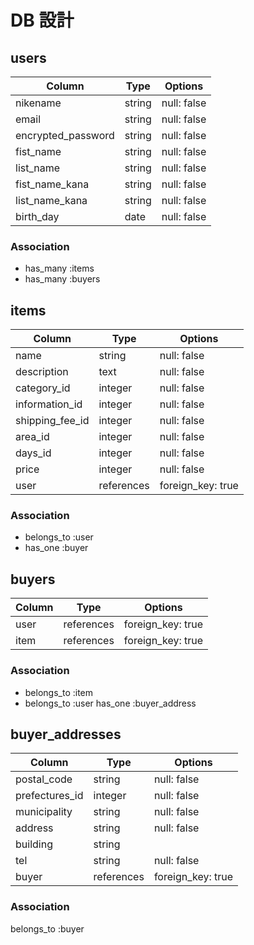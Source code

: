 # DB 設計

## users

| Column             | Type                | Options                 |
|--------------------|---------------------|-------------------------|
| nikename           | string              | null: false             |
| email              | string              | null: false             |
| encrypted_password | string              | null: false             |
| fist_name          | string              | null: false             |
| list_name          | string              | null: false             |
| fist_name_kana     | string              | null: false             |
| list_name_kana     | string              | null: false             |
| birth_day          | date                | null: false             |

### Association

* has_many :items
* has_many :buyers

## items

| Column                              | Type       | Options           |
|-------------------------------------|------------|-------------------|
| name                                | string     | null: false       |
| description                         | text       | null: false       |
| category_id                         | integer    | null: false       |
| information_id                      | integer    | null: false       |
| shipping_fee_id                     | integer    | null: false       |
| area_id                             | integer    | null: false       |
| days_id                             | integer    | null: false       |
| price                               | integer    | null: false       |
| user                                | references | foreign_key: true |


### Association

- belongs_to :user
- has_one    :buyer

## buyers

| Column      | Type       | Options           |
|-------------|------------|-------------------|
| user        | references | foreign_key: true |
| item        | references | foreign_key: true |

### Association

- belongs_to :item
- belongs_to :user
  has_one    :buyer_address

## buyer_addresses

| Column             | Type                | Options                 |
|--------------------|---------------------|-------------------------|
| postal_code        | string              | null: false             |
| prefectures_id     | integer             | null: false             |
| municipality       | string              | null: false             |
| address            | string              | null: false             |
| building           | string              |                         |
| tel                | string              | null: false             |
| buyer              | references          | foreign_key: true       |

### Association

belongs_to :buyer